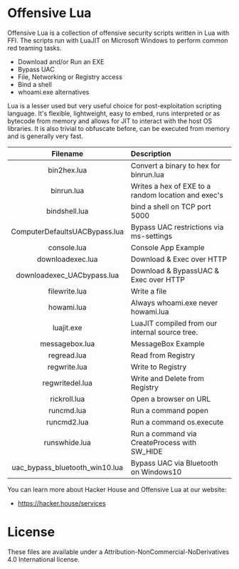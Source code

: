 # Offensive Lua

Offensive Lua is a collection of offensive security scripts written in Lua with FFI.
The scripts run with LuaJIT on Microsoft Windows to perform common red teaming tasks.

- Download and/or Run an EXE
- Bypass UAC
- File, Networking or Registry access
- Bind a shell
- whoami.exe alternatives

Lua is a lesser used but very useful choice for post-exploitation scripting language. It's
flexible, lightweight, easy to embed, runs interpreted or as bytecode from memory and allows
for JIT to interact with the host OS libraries. It is also trivial to obfuscate before,
can be executed from memory and is generally very fast.

|            Filename            | Description                                         |
| :----------------------------: | :-------------------------------------------------- |
|          bin2hex.lua           | Convert a binary to hex for binrun.lua              |
|           binrun.lua           | Writes a hex of EXE to a random location and exec's |
|         bindshell.lua          | bind a shell on TCP port 5000                       |
| ComputerDefaultsUACBypass.lua  | Bypass UAC restrictions via ms-settings             |
|          console.lua           | Console App Example                                 |
|        downloadexec.lua        | Download & Exec over HTTP                           |
|   downloadexec_UACbypass.lua   | Download & BypassUAC & Exec over HTTP               |
|         filewrite.lua          | Write a file                                        |
|           howami.lua           | Always whoami.exe never howami.lua                  |
|           luajit.exe           | LuaJIT compiled from our internal source tree.      |
|         messagebox.lua         | MessageBox Example                                  |
|          regread.lua           | Read from Registry                                  |
|          regwrite.lua          | Write to Registry                                   |
|        regwritedel.lua         | Write and Delete from Registry                      |
|          rickroll.lua          | Open a browser on URL                               |
|           runcmd.lua           | Run a command popen                                 |
|          runcmd2.lua           | Run a command os.execute                            |
|         runswhide.lua          | Run a command via CreateProcess with SW_HIDE        |
| uac_bypass_bluetooth_win10.lua | Bypass UAC via Bluetooth on Windows10               |

You can learn more about Hacker House and Offensive Lua at our website:

- https://hacker.house/services

# License

These files are available under a Attribution-NonCommercial-NoDerivatives 4.0 International license.
